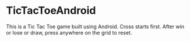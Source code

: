 # TicTacToeAndroid
This is a Tic Tac Toe game built using Android.
Cross starts first. After win or lose or draw, press anywhere on the grid to reset.
